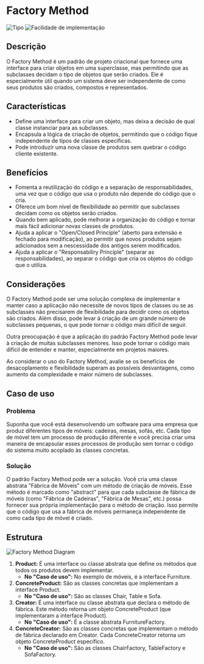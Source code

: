 # Factory Method

![Tipo](https://img.shields.io/badge/Tipo-Criacional-informational)
![Facilidade de implementação](https://img.shields.io/badge/Facilidade%20de%20implementação-★★★★☆-yellow)

## Descrição

O Factory Method é um padrão de projeto criacional que fornece uma interface para criar objetos em uma superclasse, mas permitindo que as subclasses decidam o tipo de objetos que serão criados. Ele é especialmente útil quando um sistema deve ser independente de como seus produtos são criados, compostos e representados.

## Características

- Define uma interface para criar um objeto, mas deixa a decisão de qual classe instanciar para as subclasses.
- Encapsula a lógica de criação de objetos, permitindo que o código fique independente de tipos de classes específicas.
- Pode introduzir uma nova classe de produtos sem quebrar o código cliente existente.

## Benefícios

- Fomenta a reutilização do código e a separação de responsabilidades, uma vez que o código que usa o produto não depende do código que o cria.
- Oferece um bom nível de flexibilidade ao permitir que subclasses decidam como os objetos serão criados.
- Quando bem aplicado, pode melhorar a organização do código e tornar mais fácil adicionar novas classes de produtos.
- Ajuda a aplicar o "Open/Closed Principle" (aberto para extensão e fechado para modificação), ao permitir que novos produtos sejam adicionados sem a nescessidade dos antigos serem modificados.
- Ajuda a aplicar o "Responsabiliry Principle" (separar as responsabilidades), ao separar o código que cria os objetos do código que o utiliza.

## Considerações

O Factory Method pode ser uma solução complexa de implementar e manter caso a aplicação não necessite de novos tipos de classes ou se as subclasses não precisarem de flexibilidade para decidir como os objetos são criados. Além disso, pode levar à criação de um grande número de subclasses pequenas, o que pode tornar o código mais difícil de seguir.

Outra preocupação é que a aplicação do padrão Factory Method pode levar à criação de muitas subclasses menores. Isso pode tornar o código mais difícil de entender e manter, especialmente em projetos maiores.

Ao considerar o uso do Factory Method, avalie se os benefícios de desacoplamento e flexibilidade superam as possíveis desvantagens, como aumento da complexidade e maior número de subclasses.

## Caso de uso

### Problema

Suponha que você está desenvolvendo um software para uma empresa que produz diferentes tipos de móveis: cadeiras, mesas, sofás, etc. Cada tipo de móvel tem um processo de produção diferente e você precisa criar uma maneira de encapsular esses processos de produção sem tornar o código do sistema muito acoplado às classes concretas.

### Solução

O padrão Factory Method pode ser a solução. Você cria uma classe abstrata "Fábrica de Móveis" com um método de criação de móveis. Esse método é marcado como "abstract" para que cada subclasse de fábrica de móveis (como "Fábrica de Cadeiras", "Fábrica de Mesas", etc.) possa fornecer sua própria implementação para o método de criação. Isso permite que o código que usa a fábrica de móveis permaneça independente de como cada tipo de móvel é criado.

## Estrutura

![Factory Method Diagram](https://imgur.com/hFfYbcv.png)

1. **Product:** É uma interface ou classe abstrata que define os métodos que todos os produtos devem implementar.
   - **No "Caso de uso":** No exemplo de móveis, é a interface Furniture.
2. **ConcreteProduct:** São as classes concretas que implementam a interface Product.
   - **No "Caso de uso":** São as classes Chair, Table e Sofa.
3. **Creator:** É uma interface ou classe abstrata que declara o método de fábrica. Este método retorna um objeto ConcreteProduct (que implementaram a interface Product).
   - **No "Caso de uso":** É a classe abstrata FurnitureFactory.
4. **ConcreteCreator:** São as classes concretas que implementam o método de fábrica declarado em Creator. Cada ConcreteCreator retorna um objeto ConcreteProduct específico.
   - **No "Caso de uso":** São as classes ChairFactory, TableFactory e SofaFactory.
